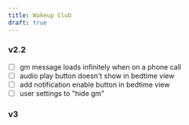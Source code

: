 ```yaml
---
title: Wakeup Club
draft: true
---
```


### v2.2

- [ ] gm message loads infinitely when on a phone call
- [ ] audio play button doesn't show in bedtime view
- [ ] add notification enable button in bedtime view
- [ ] user settings to "hide gm"

### v3

